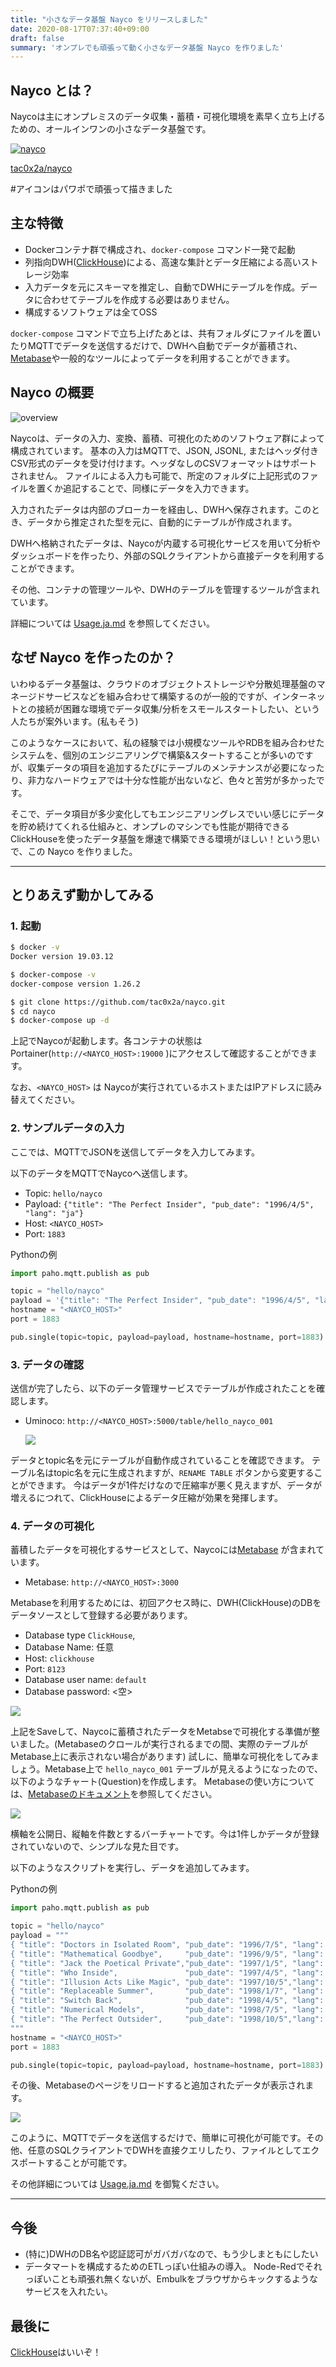 ```yaml
---
title: "小さなデータ基盤 Nayco をリリースしました"
date: 2020-08-17T07:37:40+09:00
draft: false
summary: 'オンプレでも頑張って動く小さなデータ基盤 Nayco を作りました'
---
```


## Nayco とは？

Naycoは主にオンプレミスのデータ収集・蓄積・可視化環境を素早く立ち上げるための、オールインワンの小さなデータ基盤です。

[![nayco](./img/nayco.svg)](https://github.com/tac0x2a/nayco)

[tac0x2a/nayco](https://github.com/tac0x2a/nayco)

\#アイコンはパワポで頑張って描きました

## 主な特徴
+ Dockerコンテナ群で構成され、`docker-compose` コマンド一発で起動
+ 列指向DWH([ClickHouse](https://clickhouse.tech/))による、高速な集計とデータ圧縮による高いストレージ効率
+ 入力データを元にスキーマを推定し、自動でDWHにテーブルを作成。データに合わせてテーブルを作成する必要はありません。
+ 構成するソフトウェアは全てOSS

`docker-compose` コマンドで立ち上げたあとは、共有フォルダにファイルを置いたりMQTTでデータを送信するだけで、DWHへ自動でデータが蓄積され、[Metabase](https://www.metabase.com/)や一般的なツールによってデータを利用することができます。


## Nayco の概要

![overview](./img/overview.drawio.svg)

Naycoは、データの入力、変換、蓄積、可視化のためのソフトウェア群によって構成されています。
基本の入力はMQTTで、JSON, JSONL, またはヘッダ付きCSV形式のデータを受け付けます。ヘッダなしのCSVフォーマットはサポートされません。
ファイルによる入力も可能で、所定のフォルダに上記形式のファイルを置くか追記することで、同様にデータを入力できます。

入力されたデータは内部のブローカーを経由し、DWHへ保存されます。このとき、データから推定された型を元に、自動的にテーブルが作成されます。

DWHへ格納されたデータは、Naycoが内蔵する可視化サービスを用いて分析やダッシュボードを作ったり、外部のSQLクライアントから直接データを利用することができます。

その他、コンテナの管理ツールや、DWHのテーブルを管理するツールが含まれています。

詳細については [Usage.ja.md](https://github.com/tac0x2a/nayco/blob/master/doc/Usage.ja.md) を参照してください。


## なぜ Nayco を作ったのか？
いわゆるデータ基盤は、クラウドのオブジェクトストレージや分散処理基盤のマネージドサービスなどを組み合わせて構築するのが一般的ですが、インターネットとの接続が困難な環境でデータ収集/分析をスモールスタートしたい、という人たちが案外います。(私もそう)

このようなケースにおいて、私の経験では小規模なツールやRDBを組み合わせたシステムを、個別のエンジニアリングで構築&スタートすることが多いのですが、収集データの項目を追加するたびにテーブルのメンテナンスが必要になったり、非力なハードウェアでは十分な性能が出ないなど、色々と苦労が多かったです。

そこで、データ項目が多少変化してもエンジニアリングレスでいい感じにデータを貯め続けてくれる仕組みと、オンプレのマシンでも性能が期待できるClickHouseを使ったデータ基盤を爆速で構築できる環境がほしい！という思いで、この Nayco を作りました。

--------------------------------------------------------------------------------
## とりあえず動かしてみる
### 1. 起動
```sh
$ docker -v
Docker version 19.03.12

$ docker-compose -v
docker-compose version 1.26.2
```

```sh
$ git clone https://github.com/tac0x2a/nayco.git
$ cd nayco
$ docker-compose up -d
```
上記でNaycoが起動します。各コンテナの状態は Portainer(`http://<NAYCO_HOST>:19000` )にアクセスして確認することができます。

なお、`<NAYCO_HOST>` は Naycoが実行されているホストまたはIPアドレスに読み替えてください。

### 2. サンプルデータの入力
ここでは、MQTTでJSONを送信してデータを入力してみます。

以下のデータをMQTTでNaycoへ送信します。
+ Topic: `hello/nayco`
+ Payload: `{"title": "The Perfect Insider", "pub_date": "1996/4/5", "lang": "ja"}`
+ Host: `<NAYCO_HOST>`
+ Port: `1883`


Pythonの例
```py
import paho.mqtt.publish as pub

topic = "hello/nayco"
payload = '{"title": "The Perfect Insider", "pub_date": "1996/4/5", "lang": "ja"}'
hostname = "<NAYCO_HOST>"
port = 1883

pub.single(topic=topic, payload=payload, hostname=hostname, port=1883)
```


### 3. データの確認

送信が完了したら、以下のデータ管理サービスでテーブルが作成されたことを確認します。
+ Uminoco: `http://<NAYCO_HOST>:5000/table/hello_nayco_001`

  ![](./img/hello_nayco_table.png)

データとtopic名を元にテーブルが自動作成されていることを確認できます。
テーブル名はtopic名を元に生成されますが、`RENAME TABLE` ボタンから変更することができます。
今はデータが1件だけなので圧縮率が悪く見えますが、データが増えるにつれて、ClickHouseによるデータ圧縮が効果を発揮します。


### 4. データの可視化
蓄積したデータを可視化するサービスとして、Naycoには[Metabase](https://www.metabase.com/) が含まれています。
+ Metabase: `http://<NAYCO_HOST>:3000`

Metabaseを利用するためには、初回アクセス時に、DWH(ClickHouse)のDBをデータソースとして登録する必要があります。
+ Database type `ClickHouse`,
+ Database Name: 任意
+ Host: `clickhouse`
+ Port: `8123`
+ Database user name: `default`
+ Database password: <空>

![](./img/metabase_clickhouse.png)

上記をSaveして、Naycoに蓄積されたデータをMetabseで可視化する準備が整いました。(Metabaseのクロールが実行されるまでの間、実際のテーブルがMetabase上に表示されない場合があります)
試しに、簡単な可視化をしてみましょう。Metabase上で `hello_nayco_001` テーブルが見えるようになったので、以下のようなチャート(Question)を作成します。
Metabaseの使い方については、[Metabaseのドキュメント](https://www.metabase.com/docs/latest/getting-started.html)を参照してください。

![](./img/metabase_1.png)

横軸を公開日、縦軸を件数とするバーチャートです。今は1件しかデータが登録されていないので、シンプルな見た目です。

以下のようなスクリプトを実行し、データを追加してみます。

Pythonの例
```py
import paho.mqtt.publish as pub

topic = "hello/nayco"
payload = """
{ "title": "Doctors in Isolated Room", "pub_date": "1996/7/5", "lang": "ja" }
{ "title": "Mathematical Goodbye",     "pub_date": "1996/9/5", "lang": "ja" }
{ "title": "Jack the Poetical Private","pub_date": "1997/1/5", "lang": "ja" }
{ "title": "Who Inside",               "pub_date": "1997/4/5", "lang": "ja" }
{ "title": "Illusion Acts Like Magic", "pub_date": "1997/10/5","lang": "ja" }
{ "title": "Replaceable Summer",       "pub_date": "1998/1/7", "lang": "ja" }
{ "title": "Switch Back",              "pub_date": "1998/4/5", "lang": "ja" }
{ "title": "Numerical Models",         "pub_date": "1998/7/5", "lang": "ja" }
{ "title": "The Perfect Outsider",     "pub_date": "1998/10/5","lang": "ja" }
"""
hostname = "<NAYCO_HOST>"
port = 1883

pub.single(topic=topic, payload=payload, hostname=hostname, port=1883)
```

その後、Metabaseのページをリロードすると追加されたデータが表示されます。

![](./img/metabase_10.png)


このように、MQTTでデータを送信するだけで、簡単に可視化が可能です。その他、任意のSQLクライアントでDWHを直接クエリしたり、ファイルとしてエクスポートすることが可能です。

その他詳細については [Usage.ja.md](https://github.com/tac0x2a/nayco/blob/master/doc/Usage.ja.md) を御覧ください。

--------------------------------------------------------------------------------
## 今後
+ (特に)DWHのDB名や認証認可がガバガバなので、もう少しまともにしたい
+ データマートを構成するためのETLっぽい仕組みの導入。
  Node-Redでそれっぽいことも頑張れ無くないが、Embulkをブラウザからキックするようなサービスを入れたい。

## 最後に
[ClickHouse](https://clickhouse.tech/)はいいぞ！
